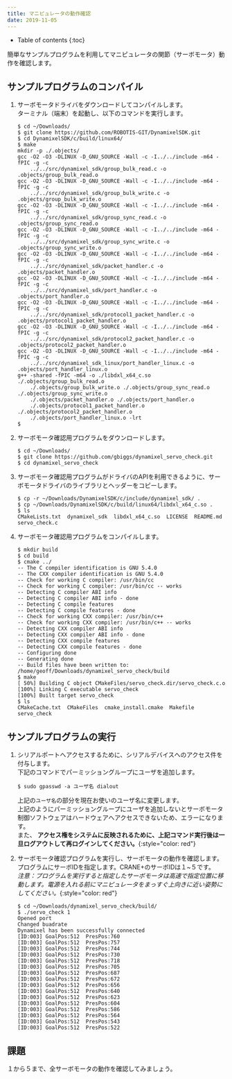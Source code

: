 ```yaml
---
title: マニピュレータの動作確認
date: 2019-11-05
---
```


- Table of contents
{:toc}

簡単なサンプルプログラムを利用してマニピュレータの関節（サーボモータ）動作を確認します。

## サンプルプログラムのコンパイル

1. サーボモータドライバをダウンロードしてコンパイルします。<br>
ターミナル（端末）を起動し、以下のコマンドを実行します。

   ```shell
   $ cd ~/Downloads/
   $ git clone https://github.com/ROBOTIS-GIT/DynamixelSDK.git
   $ cd DynamixelSDK/c/build/linux64/
   $ make
   mkdir -p ./.objects/
   gcc -O2 -O3 -DLINUX -D_GNU_SOURCE -Wall -c -I../../include -m64 -fPIC -g -c
       ../../src/dynamixel_sdk/group_bulk_read.c -o .objects/group_bulk_read.o
   gcc -O2 -O3 -DLINUX -D_GNU_SOURCE -Wall -c -I../../include -m64 -fPIC -g -c
       ../../src/dynamixel_sdk/group_bulk_write.c -o .objects/group_bulk_write.o
   gcc -O2 -O3 -DLINUX -D_GNU_SOURCE -Wall -c -I../../include -m64 -fPIC -g -c
       ../../src/dynamixel_sdk/group_sync_read.c -o .objects/group_sync_read.o
   gcc -O2 -O3 -DLINUX -D_GNU_SOURCE -Wall -c -I../../include -m64 -fPIC -g -c
       ../../src/dynamixel_sdk/group_sync_write.c -o .objects/group_sync_write.o
   gcc -O2 -O3 -DLINUX -D_GNU_SOURCE -Wall -c -I../../include -m64 -fPIC -g -c
       ../../src/dynamixel_sdk/packet_handler.c -o .objects/packet_handler.o
   gcc -O2 -O3 -DLINUX -D_GNU_SOURCE -Wall -c -I../../include -m64 -fPIC -g -c
       ../../src/dynamixel_sdk/port_handler.c -o .objects/port_handler.o
   gcc -O2 -O3 -DLINUX -D_GNU_SOURCE -Wall -c -I../../include -m64 -fPIC -g -c
       ../../src/dynamixel_sdk/protocol1_packet_handler.c -o .objects/protocol1_packet_handler.o
   gcc -O2 -O3 -DLINUX -D_GNU_SOURCE -Wall -c -I../../include -m64 -fPIC -g -c
       ../../src/dynamixel_sdk/protocol2_packet_handler.c -o .objects/protocol2_packet_handler.o
   gcc -O2 -O3 -DLINUX -D_GNU_SOURCE -Wall -c -I../../include -m64 -fPIC -g -c
       ../../src/dynamixel_sdk_linux/port_handler_linux.c -o .objects/port_handler_linux.o
   g++ -shared -fPIC -m64 -o ./libdxl_x64_c.so ./.objects/group_bulk_read.o
       ./.objects/group_bulk_write.o ./.objects/group_sync_read.o ./.objects/group_sync_write.o
       ./.objects/packet_handler.o ./.objects/port_handler.o
       ./.objects/protocol1_packet_handler.o ./.objects/protocol2_packet_handler.o
       ./.objects/port_handler_linux.o -lrt
   $
   ```

1. サーボモータ確認用プログラムをダウンロードします。

   ```shell
   $ cd ~/Downloads/
   $ git clone https://github.com/gbiggs/dynamixel_servo_check.git
   $ cd dynamixel_servo_check
   ```

1. サーボモータ確認用プログラムがドライバのAPIを利用できるように、サーボモータドライバのライブラリとヘッダーをコピーします。

   ```shell
   $ cp -r ~/Downloads/DynamixelSDK/c/include/dynamixel_sdk/ .
   $ cp ~/Downloads/DynamixelSDK/c/build/linux64/libdxl_x64_c.so .
   $ ls
   CMakeLists.txt  dynamixel_sdk  libdxl_x64_c.so  LICENSE  README.md  servo_check.c
   ```

1. サーボモータ確認用プログラムをコンパイルします。

   ```shell
   $ mkdir build
   $ cd build
   $ cmake ../
   -- The C compiler identification is GNU 5.4.0
   -- The CXX compiler identification is GNU 5.4.0
   -- Check for working C compiler: /usr/bin/cc
   -- Check for working C compiler: /usr/bin/cc -- works
   -- Detecting C compiler ABI info
   -- Detecting C compiler ABI info - done
   -- Detecting C compile features
   -- Detecting C compile features - done
   -- Check for working CXX compiler: /usr/bin/c++
   -- Check for working CXX compiler: /usr/bin/c++ -- works
   -- Detecting CXX compiler ABI info
   -- Detecting CXX compiler ABI info - done
   -- Detecting CXX compile features
   -- Detecting CXX compile features - done
   -- Configuring done
   -- Generating done
   -- Build files have been written to: /home/geoff/Downloads/dynamixel_servo_check/build
   $ make
   [ 50%] Building C object CMakeFiles/servo_check.dir/servo_check.c.o
   [100%] Linking C executable servo_check
   [100%] Built target servo_check
   $ ls
   CMakeCache.txt  CMakeFiles  cmake_install.cmake  Makefile  servo_check
   ```

## サンプルプログラムの実行

1. シリアルポートへアクセスするために、シリアルデバイスへのアクセス件を付与します。<br>下記のコマンドでパーミッショングループにユーザを追加します。

   ```shell
   $ sudo gpasswd -a ユーザ名 dialout
   ```

   上記の`ユーザ名`の部分を現在お使いのユーザ名に変更します。<br>
   上記のようにパーミッショングループにユーザを追加しないとサーボモータ制御ソフトウェアはハードウェアへアクセスできないため、エラーになります。<br>
   また、 __アクセス権をシステムに反映されるために、上記コマンド実行後は一旦ログアウトして再ログインしてください。__{:style="color: red"}

1. サーボモータ確認プログラムを実行し、サーボモータの動作を確認します。<br>
プログラムにサーボIDを指定します。CRANE+のサーボIDは１~５です。<br>
_注意：プログラムを実行すると指定したサーボモータは高速で指定位置に移動します。電源を入れる前にマニピュレータをまっすぐ上向きに近い姿勢にしてください。_{:style="color: red"}

   ```shell
   $ cd ~/Downloads/dynamixel_servo_check/build/
   $ ./servo_check 1
   Opened port
   Changed buadrate
   Dynamixel has been successfully connected
   [ID:003] GoalPos:512  PresPos:760
   [ID:003] GoalPos:512  PresPos:757
   [ID:003] GoalPos:512  PresPos:744
   [ID:003] GoalPos:512  PresPos:730
   [ID:003] GoalPos:512  PresPos:718
   [ID:003] GoalPos:512  PresPos:705
   [ID:003] GoalPos:512  PresPos:687
   [ID:003] GoalPos:512  PresPos:672
   [ID:003] GoalPos:512  PresPos:656
   [ID:003] GoalPos:512  PresPos:640
   [ID:003] GoalPos:512  PresPos:623
   [ID:003] GoalPos:512  PresPos:604
   [ID:003] GoalPos:512  PresPos:586
   [ID:003] GoalPos:512  PresPos:564
   [ID:003] GoalPos:512  PresPos:543
   [ID:003] GoalPos:512  PresPos:522
   ```

## 課題

１から５まで、全サーボモータの動作を確認してみましょう。
